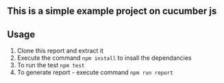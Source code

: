 ## This is a simple example project on cucumber js

## Usage
1. Clone this report and extract it
2. Execute the command `npm install` to insall the dependancies
3. To run the test `npm test`
4. To generate report - execute command `npm run report`
   